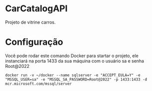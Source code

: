 # CarCatalogAPI

Projeto de vitrine carros.

# Configuração

Você pode rodar este comando Docker para startar o projeto, ele instanciará na porta 1433 da sua máquina com o usuário sa e senha Root@2022

```
docker run -v ~/docker --name sqlserver -e "ACCEPT_EULA=Y" -e "MSSQL_USER=sa" -e "MSSQL_SA_PASSWORD=Root@2022" -p 1433:1433 -d mcr.microsoft.com/mssql/server
```
